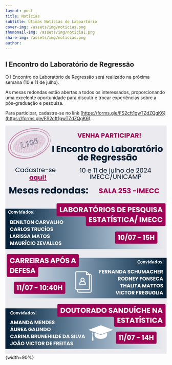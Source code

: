 ```yaml
---
layout: post
title: Notícias
subtitle: Útimas Notícias do Laboartório
cover-img: /assets/img/noticias.png
thumbnail-img: /assets/img/noticia1.png
share-img: /assets/img/noticias.png
author: 
---
```


## I Encontro do Laboratório de Regressão

O I Encontro do Laboratório de Regressão será realizado na próxima semana (10 e 11 de julho).

As mesas redondas estão abertas a todos os interessados, proporcionando uma excelente oportunidade para discutir e trocar experiências sobre a pós-graduação e pesquisa.

Para participar, cadastre-se no link [https://forms.gle/FS2cft1gwTZdZQgK6](https://forms.gle/FS2cft1gwTZdZQgK6).

![IEncReg](/assets/img/EncLab.png){width=90%} 